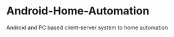 Android-Home-Automation
=======================

Android and PC based client-server system to home automation